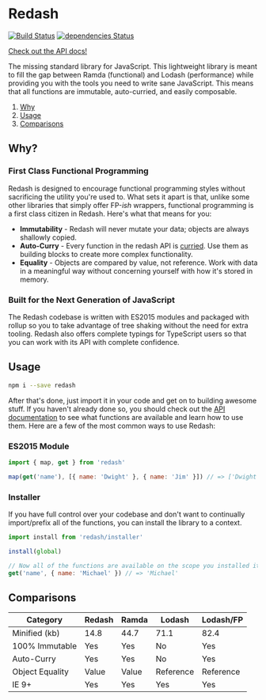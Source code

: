 # Redash
[![Build Status](https://travis-ci.org/davezuko/redash.svg?branch=master)](https://travis-ci.org/davezuko/redash)
[![dependencies Status](https://david-dm.org/davezuko/redash/status.svg)](https://david-dm.org/davezuko/redash)

[Check out the API docs!](https://redash.zuko.me)

The missing standard library for JavaScript. This lightweight library is meant to fill the gap between Ramda (functional) and Lodash (performance) while providing you with the tools you need to write sane JavaScript. This means that all functions are immutable, auto-curried, and easily composable.

1. [Why](#why)
1. [Usage](#usage)
1. [Comparisons](#comparisons)

## Why?

### First Class Functional Programming
Redash is designed to encourage functional programming styles without sacrificing the utility you're used to. What sets it apart is that, unlike some other libraries that simply offer FP-_ish_ wrappers, functional programming is a first class citizen in Redash. Here's what that means for you:

* **Immutability** - Redash will never mutate your data; objects are always shallowly copied.
* **Auto-Curry** - Every function in the redash API is [curried](https://hughfdjackson.com/javascript/why-curry-helps/). Use them as building blocks to create more complex functionality.
* **Equality** - Objects are compared by value, not reference. Work with data in a meaningful way without concerning yourself with how it's stored in memory.

### Built for the Next Generation of JavaScript
The Redash codebase is written with ES2015 modules and packaged with rollup so you to take advantage of tree shaking without the need for extra tooling. Redash also offers complete typings for TypeScript users so that you can work with its API with complete confidence.

## Usage

```bash
npm i --save redash
```

After that's done, just import it in your code and get on to building awesome stuff. If you haven't already done so, you should check out the [API documentation](https://redash.zuko.me) to see what functions are available and learn how to use them. Here are a few of the most common ways to use Redash:

### ES2015 Module
```js
import { map, get } from 'redash'

map(get('name'), [{ name: 'Dwight' }, { name: 'Jim' }]) // => ['Dwight', 'Jim']
```

### Installer
If you have full control over your codebase and don't want to continually import/prefix all of the functions, you can install the library to a context.

```js
import install from 'redash/installer'

install(global)

// Now all of the functions are available on the scope you installed it to:
get('name', { name: 'Michael' }) // => 'Michael'
```

## Comparisons

Category        | Redash  | Ramda | Lodash    | Lodash/FP
--------------- | ------- | ----- | --------- | ---------
Minified (kb)   | 14.8    | 44.7  | 71.1      | 82.4
100% Immutable  | Yes     | Yes   | No        | Yes
Auto-Curry      | Yes     | Yes   | No        | Yes
Object Equality | Value   | Value | Reference | Reference
IE 9+           | Yes     | Yes   | Yes       | Yes
